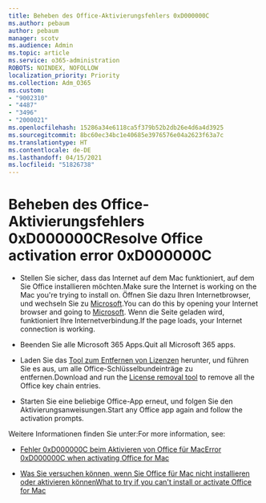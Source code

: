 ```yaml
---
title: Beheben des Office-Aktivierungsfehlers 0xD000000C
ms.author: pebaum
author: pebaum
manager: scotv
ms.audience: Admin
ms.topic: article
ms.service: o365-administration
ROBOTS: NOINDEX, NOFOLLOW
localization_priority: Priority
ms.collection: Adm_O365
ms.custom:
- "9002310"
- "4487"
- "3496"
- "2000021"
ms.openlocfilehash: 15286a34e6118ca5f379b52b2db26e4d6a4d3925
ms.sourcegitcommit: 8bc60ec34bc1e40685e3976576e04a2623f63a7c
ms.translationtype: HT
ms.contentlocale: de-DE
ms.lasthandoff: 04/15/2021
ms.locfileid: "51826738"
---
```

# <a name="resolve-office-activation-error-0xd000000c"></a><span data-ttu-id="0aeb9-102">Beheben des Office-Aktivierungsfehlers 0xD000000C</span><span class="sxs-lookup"><span data-stu-id="0aeb9-102">Resolve Office activation error 0xD000000C</span></span>

- <span data-ttu-id="0aeb9-103">Stellen Sie sicher, dass das Internet auf dem Mac funktioniert, auf dem Sie Office installieren möchten.</span><span class="sxs-lookup"><span data-stu-id="0aeb9-103">Make sure the Internet is working on the Mac you're trying to install on.</span></span> <span data-ttu-id="0aeb9-104">Öffnen Sie dazu Ihren Internetbrowser, und wechseln Sie zu [Microsoft](https://www.microsoft.com).</span><span class="sxs-lookup"><span data-stu-id="0aeb9-104">You can do this by opening your Internet browser and going to [Microsoft](https://www.microsoft.com).</span></span> <span data-ttu-id="0aeb9-105">Wenn die Seite geladen wird, funktioniert Ihre Internetverbindung.</span><span class="sxs-lookup"><span data-stu-id="0aeb9-105">If the page loads, your Internet connection is working.</span></span>

- <span data-ttu-id="0aeb9-106">Beenden Sie alle Microsoft 365 Apps.</span><span class="sxs-lookup"><span data-stu-id="0aeb9-106">Quit all Microsoft 365 apps.</span></span>

- <span data-ttu-id="0aeb9-107">Laden Sie das [Tool zum Entfernen von Lizenzen](https://go.microsoft.com/fwlink/?linkid=849815) herunter, und führen Sie es aus, um alle Office-Schlüsselbundeinträge zu entfernen.</span><span class="sxs-lookup"><span data-stu-id="0aeb9-107">Download and run the [License removal tool](https://go.microsoft.com/fwlink/?linkid=849815) to remove all the Office key chain entries.</span></span>

- <span data-ttu-id="0aeb9-108">Starten Sie eine beliebige Office-App erneut, und folgen Sie den Aktivierungsanweisungen.</span><span class="sxs-lookup"><span data-stu-id="0aeb9-108">Start any Office app again and follow the activation prompts.</span></span>

<span data-ttu-id="0aeb9-109">Weitere Informationen finden Sie unter:</span><span class="sxs-lookup"><span data-stu-id="0aeb9-109">For more information, see:</span></span>

- [<span data-ttu-id="0aeb9-110">Fehler 0xD000000C beim Aktivieren von Office für Mac</span><span class="sxs-lookup"><span data-stu-id="0aeb9-110">Error 0xD000000C when activating Office for Mac</span></span>](https://support.office.com/article/error-0xd000000c-when-activating-office-for-mac-da865931-4658-4829-ba2d-8133390c6d25)

- [<span data-ttu-id="0aeb9-111">Was Sie versuchen können, wenn Sie Office für Mac nicht installieren oder aktivieren können</span><span class="sxs-lookup"><span data-stu-id="0aeb9-111">What to try if you can't install or activate Office for Mac</span></span>](https://support.office.com/article/what-to-try-if-you-can-t-install-or-activate-office-for-mac-5efba2b4-b1e6-4e5f-bf3c-6ab945d03dea)
